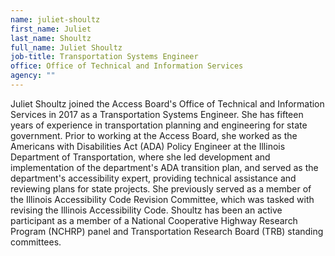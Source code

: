 ```yaml
---
name: juliet-shoultz
first_name: Juliet
last_name: Shoultz
full_name: Juliet Shoultz
job-title: Transportation Systems Engineer
office: Office of Technical and Information Services
agency: ""
---
```

Juliet Shoultz joined the Access Board's Office of Technical and Information Services in 2017 as a Transportation Systems Engineer. She has fifteen years of experience in transportation planning and engineering for state government. Prior to working at the Access Board, she worked as the Americans with Disabilities Act (ADA) Policy Engineer at the Illinois Department of Transportation, where she led development and implementation of the department's ADA transition plan, and served as the department's accessibility expert, providing technical assistance and reviewing plans for state projects. She previously served as a member of the Illinois Accessibility Code Revision Committee, which was tasked with revising the Illinois Accessibility Code. Shoultz has been an active participant as a member of a National Cooperative Highway Research Program (NCHRP) panel and Transportation Research Board (TRB) standing committees.
